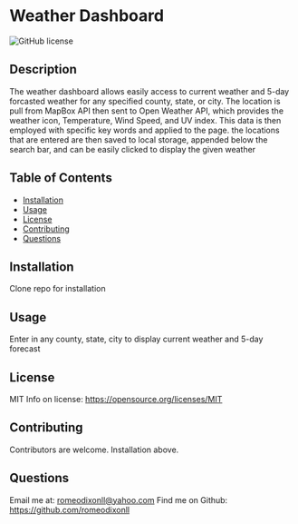 # Weather Dashboard
![GitHub license](https://img.shields.io/badge/License-MIT-yellow.svg)

## Description
The weather dashboard allows easily access to current weather and 5-day forcasted weather for any specified county, state, or city. The location is pull from MapBox API then sent to Open Weather API, which provides the weather icon, Temperature, Wind Speed, and UV index. This data is then employed with specific key words and applied to the page. the locations that are entered are then saved to local storage, appended below the search bar, and can be easily clicked to display the given weather

## Table of Contents 
- [Installation](#installation)
- [Usage](#usage)
- [License](#license)
- [Contributing](#Contributing)
- [Questions](#Questions)

## Installation
Clone repo for installation 

## Usage
Enter in any county, state, city to display current weather and 5-day forecast

## License
MIT
Info on license: https://opensource.org/licenses/MIT

## Contributing 
Contributors are welcome. Installation above.



## Questions 
Email me at: romeodixonll@yahoo.com 
Find me on Github: https://github.com/romeodixonll



